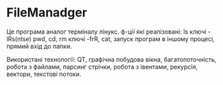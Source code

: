 # FileManadger

Це програма аналог терміналу лінукс.
ф-ції які реалізовані:
  ls ключі -lRs(ntse)
  pwd,
  cd,
  rm ключі -frR,
  cat,
  запуск програм в іншому процесі,
  прямий вхід до папки.

Використані технології:
  QT,
  графічна побудова вікна,
  багатопоточність,
  робота з файлами,
  парсинг стрічки,
  робота з івентами,
  рекурсія,
  вектори,
  текстові потоки.
  
